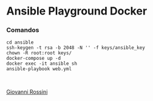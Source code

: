 # Ansible Playground Docker

### Comandos

    cd ansible
    ssh-keygen -t rsa -b 2048 -N '' -f keys/ansible_key
    chown -R root:root keys/
    docker-compose up -d
    docker exec -it ansible sh
    ansible-playbook web.yml

<br>

[Giovanni Rossini](https://medium.com/grupo-tesseract/ansible-playground-with-docker-d85b81220b8d)

